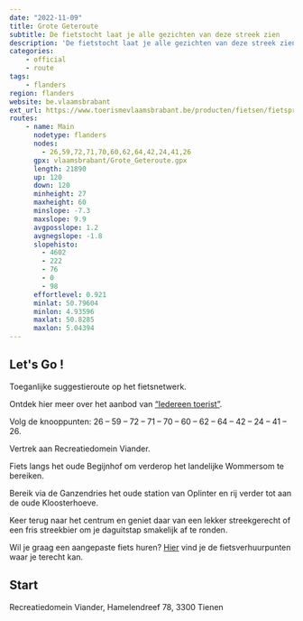 ```yaml
---
date: "2022-11-09"
title: Grote Geteroute
subtitle: De fietstocht laat je alle gezichten van deze streek zien
description: 'De fietstocht laat je alle gezichten van deze streek zien: van stadskern tot uitgestrekt platteland, van historische gebouwen tot uitgestrekte industriële complexen, van drukte tot volledige rust.'
categories:
    - official
    - route
tags:
    - flanders
region: flanders
website: be.vlaamsbrabant
ext_url: https://www.toerismevlaamsbrabant.be/producten/fietsen/fietsproducten/grote-geteroute/index.html
routes:
    - name: Main
      nodetype: flanders
      nodes:
        - 26,59,72,71,70,60,62,64,42,24,41,26
      gpx: vlaamsbrabant/Grote_Geteroute.gpx
      length: 21890
      up: 120
      down: 120
      minheight: 27
      maxheight: 60
      minslope: -7.3
      maxslope: 9.9
      avgposslope: 1.2
      avgnegslope: -1.8
      slopehisto:
        - 4602
        - 222
        - 76
        - 0
        - 98
      effortlevel: 0.921
      minlat: 50.79604
      minlon: 4.93596
      maxlat: 50.8285
      maxlon: 5.04394
---
```


## Let's Go ! 

Toeganlijke suggestieroute op het fietsnetwerk.

Ontdek hier meer over het aanbod van [“Iedereen toerist”](https://www.toerismevlaamsbrabant.be/producten/fietsen/fietsproducten/grote-geteroute/index.html).

Volg de knooppunten: 26 – 59 – 72 – 71 – 70 – 60 – 62 – 64 – 42 – 24 – 41 – 26.

Vertrek aan Recreatiedomein Viander.

Fiets langs het oude Begijnhof om verderop het landelijke Wommersom te bereiken.

Bereik via de Ganzendries het oude station van Oplinter en rij verder tot aan de oude Kloosterhoeve.

Keer terug naar het centrum en geniet daar van een lekker streekgerecht of een fris streekbier om je daguitstap smakelijk af te ronden.

Wil je graag een aangepaste fiets huren? [Hier](https://www.toerismevlaamsbrabant.be/producten/fietsen/fietsproducten/grote-geteroute/index.html) vind je de fietsverhuurpunten waar je terecht kan.

## Start

Recreatiedomein Viander, Hamelendreef 78, 3300 Tienen
